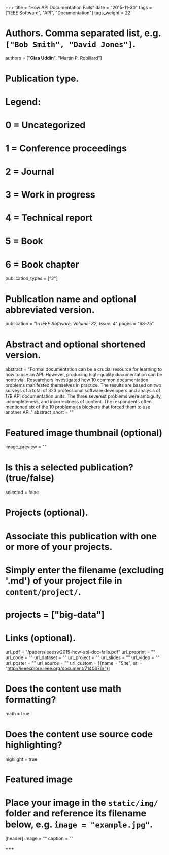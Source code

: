 +++
title = "How API Documentation Fails"
date = "2015-11-30"
tags = ["IEEE Software", "API", "Documentation"]
tags_weight = 22
# Authors. Comma separated list, e.g. `["Bob Smith", "David Jones"]`.
authors = ["**Gias Uddin**", "Martin P. Robillard"]

# Publication type.
# Legend:
# 0 = Uncategorized
# 1 = Conference proceedings
# 2 = Journal
# 3 = Work in progress
# 4 = Technical report
# 5 = Book
# 6 = Book chapter
publication_types = ["2"]

# Publication name and optional abbreviated version.
publication = "In *IEEE Software, Volume: 32, Issue: 4*"
pages = "68-75"


# Abstract and optional shortened version.
abstract = "Formal documentation can be a crucial resource for learning to how to use an API. However, producing high-quality documentation can be nontrivial. Researchers investigated how 10 common documentation problems manifested themselves in practice. The results are based on two surveys of a total of 323 professional software developers and analysis of 179 API documentation units. The three severest problems were ambiguity, incompleteness, and incorrectness of content. The respondents often mentioned six of the 10 problems as blockers that forced them to use another API."
abstract_short = ""

# Featured image thumbnail (optional)
image_preview = ""

# Is this a selected publication? (true/false)
selected = false

# Projects (optional).
#   Associate this publication with one or more of your projects.
#   Simply enter the filename (excluding '.md') of your project file in `content/project/`.
# projects = ["big-data"]


# Links (optional).
url_pdf = "/papers/ieeesw2015-how-api-doc-fails.pdf"
url_preprint = ""
url_code = ""
url_dataset = ""
url_project = ""
url_slides = ""
url_video = ""
url_poster = ""
url_source = ""
url_custom = [{name = "Site", url = "http://ieeexplore.ieee.org/document/7140676/"}]

# Does the content use math formatting?
math = true

# Does the content use source code highlighting?
highlight = true

# Featured image
# Place your image in the `static/img/` folder and reference its filename below, e.g. `image = "example.jpg"`.
[header]
image = ""
caption = ""

+++


